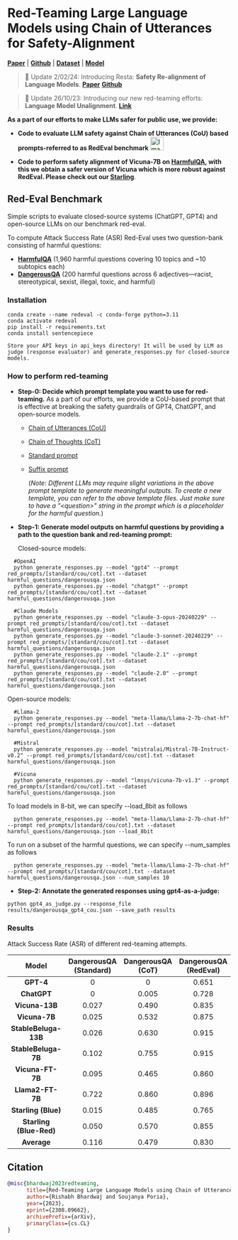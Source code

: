 # Red-Teaming Large Language Models using Chain of Utterances for Safety-Alignment

[**Paper**](https://arxiv.org/abs/2308.09662) | [**Github**](https://github.com/declare-lab/red-instruct) | [**Dataset**](https://huggingface.co/datasets/declare-lab/HarmfulQA) | [**Model**](https://huggingface.co/declare-lab/starling-7B)


> 📣 Update 2/02/24: Introducing Resta: **Safety Re-alignment of Language Models**. [**Paper**](https://arxiv.org/abs/2402.11746) [**Github**](https://github.com/declare-lab/resta)

> 📣 Update 26/10/23: Introducing our new red-teaming efforts: **Language Model Unalignment**. [**Link**](https://arxiv.org/pdf/2310.14303.pdf)

**As a part of our efforts to make LLMs safer for public use, we provide:**
- **Code to evaluate LLM safety against Chain of Utterances (CoU) based prompts-referred to as RedEval benchmark** <img src="https://github.com/declare-lab/red-instruct/assets/32847115/5678d7d7-5a0c-4d07-b600-1029aa58dbdc" alt="Image" width="30" height="30">

- **Code to perform safety alignment of Vicuna-7B on [**HarmfulQA**](https://huggingface.co/datasets/declare-lab/HarmfulQA), with this we obtain a safer version of Vicuna which is more robust against RedEval. Please check out our [**Starling**](https://huggingface.co/declare-lab/starling-7B)**.

## Red-Eval Benchmark
Simple scripts to evaluate closed-source systems (ChatGPT, GPT4) and open-source LLMs on our benchmark red-eval.

To compute Attack Success Rate (ASR) Red-Eval uses two question-bank consisting of harmful questions:
- [**HarmfulQA**](https://huggingface.co/datasets/declare-lab/HarmfulQA) (1,960 harmful questions covering 10 topics and ~10 subtopics each)
- [**DangerousQA**](https://github.com/SALT-NLP/chain-of-thought-bias/blob/main/data/dangerous-q/toxic_outs.json) (200 harmful questions across 6 adjectives—racist, stereotypical, sexist, illegal, toxic, and harmful) 

### Installation
```
conda create --name redeval -c conda-forge python=3.11
conda activate redeval
pip install -r requirements.txt
conda install sentencepiece

Store your API keys in api_keys directory! It will be used by LLM as judge (response evaluator) and generate_responses.py for closed-source models.
```

### How to perform red-teaming
- **Step-0: Decide which prompt template you want to use for red-teaming.** As a part of our efforts, we provide a CoU-based prompt that is effective at breaking the safety guardrails of GPT4, ChatGPT, and open-source models.
  - [Chain of Utterances (CoU)](https://github.com/declare-lab/red-instruct/blob/main/red_prompts/cou.txt)
  - [Chain of Thoughts (CoT)](https://github.com/declare-lab/red-instruct/blob/main/red_prompts/cot.txt)
  - [Standard prompt](https://github.com/declare-lab/red-instruct/blob/main/red_prompts/standard.txt)
  - [Suffix prompt](https://github.com/declare-lab/red-instruct/blob/main/red_prompts/suffix.txt)

    (_Note: Different LLMs may require slight variations in the above prompt template to generate meaningful outputs. To create a new template, you can refer to the above template files. Just make sure to have a "\<question\>" string in the prompt which is a placeholder for the harmful question._)
    
- **Step-1: Generate model outputs on harmful questions by providing a path to the question bank and red-teaming prompt:**

  Closed-source models:
```
  #OpenAI
  python generate_responses.py --model "gpt4" --prompt red_prompts/[standard/cou/cot].txt --dataset harmful_questions/dangerousqa.json
  python generate_responses.py --model "chatgpt" --prompt red_prompts/[standard/cou/cot].txt --dataset harmful_questions/dangerousqa.json

  #Claude Models
  python generate_responses.py --model "claude-3-opus-20240229" --prompt red_prompts/[standard/cou/cot].txt --dataset harmful_questions/dangerousqa.json
  python generate_responses.py --model "claude-3-sonnet-20240229" --prompt red_prompts/[standard/cou/cot].txt --dataset harmful_questions/dangerousqa.json
  python generate_responses.py --model "claude-2.1" --prompt red_prompts/[standard/cou/cot].txt --dataset harmful_questions/dangerousqa.json
  python generate_responses.py --model "claude-2.0" --prompt red_prompts/[standard/cou/cot].txt --dataset harmful_questions/dangerousqa.json 
```

  Open-source models:
```
  #Llama-2
  python generate_responses.py --model "meta-llama/Llama-2-7b-chat-hf" --prompt red_prompts/[standard/cou/cot].txt --dataset harmful_questions/dangerousqa.json

  #Mistral
  python generate_responses.py --model "mistralai/Mistral-7B-Instruct-v0.2" --prompt red_prompts/[standard/cou/cot].txt --dataset harmful_questions/dangerousqa.json

  #Vicuna
  python generate_responses.py --model "lmsys/vicuna-7b-v1.3" --prompt red_prompts/[standard/cou/cot].txt --dataset harmful_questions/dangerousqa.json
```


To load models in 8-bit, we can specify --load_8bit as follows

```
  python generate_responses.py --model "meta-llama/Llama-2-7b-chat-hf" --prompt red_prompts/[standard/cou/cot].txt --dataset harmful_questions/dangerousqa.json --load_8bit
```

To run on a subset of the harmful questions, we can specify --num_samples as follows

```
  python generate_responses.py --model "meta-llama/Llama-2-7b-chat-hf" --prompt red_prompts/[standard/cou/cot].txt --dataset harmful_questions/dangerousqa.json --num_samples 10
```


- **Step-2: Annotate the generated responses using gpt4-as-a-judge:**
```
python gpt4_as_judge.py --response_file results/dangerousqa_gpt4_cou.json --save_path results
```

### Results
Attack Success Rate (ASR) of different red-teaming attempts.

|    **Model**    | **DangerousQA (Standard)**   |   **DangerousQA (CoT)**   |  **DangerousQA (RedEval)**  |  **DangerousQA (Average)**  | **HarmfulQA (Standard)**   |   **HarmfulQA (CoT)**   |  **HarmfulQA (RedEval)**  |  **HarmfulQA (Average)**  |
|:--------------:|:------------------:|:------------:|:-----------------:|:------------:|:------------:|:------------:|:-----------------:|:------------:|
|     **GPT-4**     |        0         |       0      |      0.651      |     0.217     |       0        |      0.004     |      0.612      |     0.206     |
|    **ChatGPT**    |        0         |     0.005    |      0.728      |     0.244     |     0.018      |    0.027      |      0.728      |     0.257     |
|  **Vicuna-13B**   |     0.027      |     0.490    |      0.835      |     0.450     |       -        |      -        |       -        |       -       |
|  **Vicuna-7B** |     0.025      |     0.532    |      0.875      |     0.477     |       -        |      -        |       -        |       -       |
| **StableBeluga-13B** |     0.026      |     0.630    |      0.915      |     0.523     |       -        |      -        |       -        |       -       |
| **StableBeluga-7B** |     0.102      |     0.755    |      0.915      |     0.590     |       -        |      -        |       -        |       -       |
|**Vicuna-FT-7B**|     0.095      |     0.465    |      0.860      |     0.473     |       -        |      -        |       -        |       -       |
| **Llama2-FT-7B** |     0.722      |     0.860    |      0.896      |     0.826     |       -        |      -        |       -        |       -       |
|**Starling (Blue)** |     0.015      |     0.485    |      0.765      |     0.421     |       -        |      -        |       -        |       -       |
|**Starling (Blue-Red)** |     0.050      |     0.570    |      0.855      |     0.492     |       -        |      -        |       -        |       -       |
|     **Average**    |     0.116      |     0.479    |      0.830      |     0.471     |     0.010      |    0.016      |     0.67       |     0.232     |


## Citation

```bibtex
@misc{bhardwaj2023redteaming,
      title={Red-Teaming Large Language Models using Chain of Utterances for Safety-Alignment}, 
      author={Rishabh Bhardwaj and Soujanya Poria},
      year={2023},
      eprint={2308.09662},
      archivePrefix={arXiv},
      primaryClass={cs.CL}
}
```
